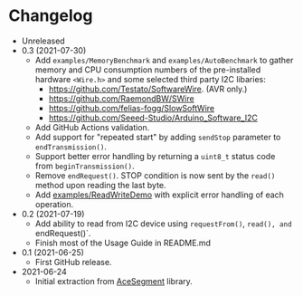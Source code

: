 # Changelog

* Unreleased
* 0.3 (2021-07-30)
    * Add `examples/MemoryBenchmark` and `examples/AutoBenchmark` to gather
      memory and CPU consumption numbers of the pre-installed hardware
      `<Wire.h>` and some selected third party I2C libaries:
        * https://github.com/Testato/SoftwareWire. (AVR only.)
        * https://github.com/RaemondBW/SWire
        * https://github.com/felias-fogg/SlowSoftWire
        * https://github.com/Seeed-Studio/Arduino_Software_I2C
    * Add GitHub Actions validation.
    * Add support for "repeated start" by adding `sendStop` parameter to
      `endTransmission()`.
    * Support better error handling by returning a `uint8_t` status code from
      `beginTransmission()`.
    * Remove `endRequest()`. STOP condition is now sent by the `read()` method
      upon reading the last byte.
    * Add [examples/ReadWriteDemo](examples/ReadWriteDemo) with explicit error
      handling of each operation.
* 0.2 (2021-07-19)
    * Add ability to read from I2C device using `requestFrom()`, `read(),
      and `endRequest()`.
    * Finish most of the Usage Guide in README.md
* 0.1 (2021-06-25)
    * First GitHub release.
* 2021-06-24
    * Initial extraction from
      [AceSegment](https://github.com/bxparks/AceSegment) library.
